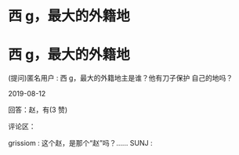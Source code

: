 # 西 g，最大的外籍地

# 西 g，最大的外籍地

(提问)匿名用户 : 西 g，最大的外籍地主是谁？他有刀子保护 自己的地吗？

2019-08-12

回答：赵，有(3 赞)

评论区：

grissiom : 这个赵，是那个“赵”吗？…… SUNJ :